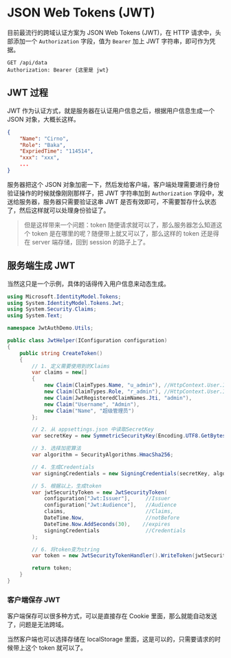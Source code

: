 # JSON Web Tokens (JWT)

目前最流行的跨域认证方案为 JSON Web Tokens (JWT)，在 HTTP 请求中，头部添加一个 `Authorization` 字段，值为 `Bearer` 加上 JWT 字符串，即可作为凭据。

```http
GET /api/data
Authorization: Bearer {这里是 jwt}
```

## JWT 过程

JWT 作为认证方式，就是服务器在认证用户信息之后，根据用户信息生成一个 JSON 对象，大概长这样。

```json
{
    "Name": "Cirno",
    "Role": "Baka",
    "ExpriedTime": "114514",
    "xxx": "xxx",
    ...
}
```

服务器把这个 JSON 对象加密一下，然后发给客户端，客户端处理需要进行身份验证操作的时候就像刚刚那样子，把 JWT 字符串加到 `Authorization` 字段中，发送给服务器，服务器只需要验证这串 JWT 是否有效即可，不需要暂存什么状态了，然后这样就可以处理身份验证了。

> 但是这样带来一个问题：token 随便请求就可以了，那么服务器怎么知道这个 token 是在哪里的呢？随便带上就又可以了，那么这样的 token 还是得在 server 端存储，回到 session 的路子上了。

## 服务端生成 JWT

当然这只是一个示例，具体的话得传入用户信息来动态生成。

```csharp
using Microsoft.IdentityModel.Tokens;
using System.IdentityModel.Tokens.Jwt;
using System.Security.Claims;
using System.Text;

namespace JwtAuthDemo.Utils;

public class JwtHelper(IConfiguration configuration)
{
    public string CreateToken()
    {
        // 1. 定义需要使用到的Claims
        var claims = new[]
        {
            new Claim(ClaimTypes.Name, "u_admin"), //HttpContext.User.Identity.Name
            new Claim(ClaimTypes.Role, "r_admin"), //HttpContext.User.IsInRole("r_admin")
            new Claim(JwtRegisteredClaimNames.Jti, "admin"),
            new Claim("Username", "Admin"),
            new Claim("Name", "超级管理员")
        };

        // 2. 从 appsettings.json 中读取SecretKey
        var secretKey = new SymmetricSecurityKey(Encoding.UTF8.GetBytes(configuration["Jwt:SecretKey"] ?? throw new ArgumentException("Jwt:SecretKey is null")));

        // 3. 选择加密算法
        var algorithm = SecurityAlgorithms.HmacSha256;

        // 4. 生成Credentials
        var signingCredentials = new SigningCredentials(secretKey, algorithm);

        // 5. 根据以上，生成token
        var jwtSecurityToken = new JwtSecurityToken(
            configuration["Jwt:Issuer"],     //Issuer
            configuration["Jwt:Audience"],   //Audience
            claims,                          //Claims,
            DateTime.Now,                    //notBefore
            DateTime.Now.AddSeconds(30),    //expires
            signingCredentials               //Credentials
        );

        // 6. 将token变为string
        var token = new JwtSecurityTokenHandler().WriteToken(jwtSecurityToken);

        return token;
    }
}
```

### 客户端保存 JWT

客户端保存可以很多种方式，可以是直接存在 Cookie 里面，那么就能自动发送了，问题是无法跨域。

当然客户端也可以选择存储在 localStorage 里面，这是可以的，只需要请求的时候带上这个 token 就可以了。

